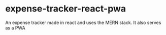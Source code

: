 # expense-tracker-react-pwa
An expense tracker made in react and uses the MERN stack. It also serves as a PWA
